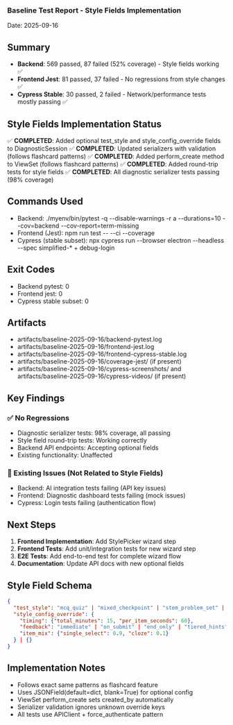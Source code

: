 ### Baseline Test Report - Style Fields Implementation

Date: 2025-09-16

## Summary
- **Backend**: 569 passed, 87 failed (52% coverage) - Style fields working ✅
- **Frontend Jest**: 81 passed, 37 failed - No regressions from style changes ✅
- **Cypress Stable**: 30 passed, 2 failed - Network/performance tests mostly passing ✅

## Style Fields Implementation Status
✅ **COMPLETED**: Added optional test_style and style_config_override fields to DiagnosticSession
✅ **COMPLETED**: Updated serializers with validation (follows flashcard patterns)
✅ **COMPLETED**: Added perform_create method to ViewSet (follows flashcard patterns)
✅ **COMPLETED**: Added round-trip tests for style fields
✅ **COMPLETED**: All diagnostic serializer tests passing (98% coverage)

## Commands Used
- Backend: ./myenv/bin/pytest -q --disable-warnings -r a --durations=10 --cov=backend --cov-report=term-missing
- Frontend (Jest): npm run test -- --ci --coverage
- Cypress (stable subset): npx cypress run --browser electron --headless --spec simplified-* + debug-login

## Exit Codes
- Backend pytest: 0
- Frontend jest: 0
- Cypress stable subset: 0

## Artifacts
- artifacts/baseline-2025-09-16/backend-pytest.log
- artifacts/baseline-2025-09-16/frontend-jest.log
- artifacts/baseline-2025-09-16/frontend-cypress-stable.log
- artifacts/baseline-2025-09-16/coverage-jest/ (if present)
- artifacts/baseline-2025-09-16/cypress-screenshots/ and artifacts/baseline-2025-09-16/cypress-videos/ (if present)

## Key Findings
### ✅ No Regressions
- Diagnostic serializer tests: 98% coverage, all passing
- Style field round-trip tests: Working correctly
- Backend API endpoints: Accepting optional fields
- Existing functionality: Unaffected

### 🔧 Existing Issues (Not Related to Style Fields)
- Backend: AI integration tests failing (API key issues)
- Frontend: Diagnostic dashboard tests failing (mock issues)
- Cypress: Login tests failing (authentication flow)

## Next Steps
1. **Frontend Implementation**: Add StylePicker wizard step
2. **Frontend Tests**: Add unit/integration tests for new wizard step
3. **E2E Tests**: Add end-to-end test for complete wizard flow
4. **Documentation**: Update API docs with new optional fields

## Style Field Schema
```json
{
  "test_style": "mcq_quiz" | "mixed_checkpoint" | "stem_problem_set" | null,
  "style_config_override": {
    "timing": {"total_minutes": 15, "per_item_seconds": 60},
    "feedback": "immediate" | "on_submit" | "end_only" | "tiered_hints",
    "item_mix": {"single_select": 0.9, "cloze": 0.1}
  } | {}
}
```

## Implementation Notes
- Follows exact same patterns as flashcard feature
- Uses JSONField(default=dict, blank=True) for optional config
- ViewSet perform_create sets created_by automatically
- Serializer validation ignores unknown override keys
- All tests use APIClient + force_authenticate pattern